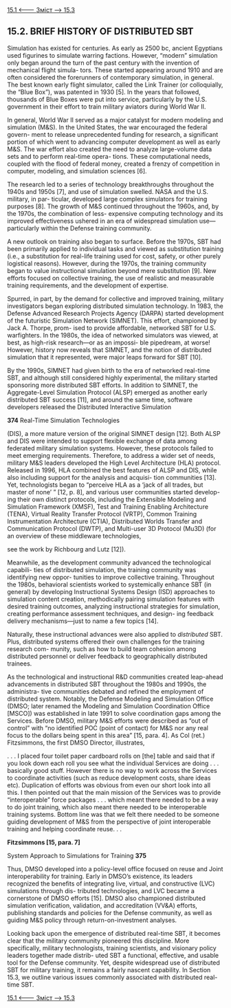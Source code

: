 [15.1 <--- ](15_1.md) [   Зміст   ](README.md) [--> 15.3](15_3.md)

## 15.2. BRIEF HISTORY OF DISTRIBUTED SBT

Simulation has existed for centuries. As early as 2500 bc, ancient Egyptians used figurines to simulate warring factions. However, “modern” simulation only began around the turn of the past century with the invention of mechanical flight simula- tors. These started appearing around 1910 and are often considered the forerunners of contemporary simulation, in general. The best known early flight simulator, called the Link Trainer (or colloquially, the “Blue Box”), was patented in 1930 [5]. In the years that followed, thousands of Blue Boxes were put into service, particularly by the U.S. government in their effort to train military aviators during World War II.

In general, World War II served as a major catalyst for modern modeling and simulation (M&S). In the United States, the war encouraged the federal govern- ment to release unprecedented funding for research, a significant portion of which went to advancing computer development as well as early M&S. The war effort also created the need to analyze large-volume data sets and to perform real-time opera- tions. These computational needs, coupled with the flood of federal money, created a frenzy of competition in computer, modeling, and simulation sciences [6].

The research led to a series of technology breakthroughs throughout the 1940s and 1950s [7], and use of simulation swelled. NASA and the U.S. military, in par- ticular, developed large complex simulators for training purposes [8]. The growth of M&S continued throughout the 1960s, and, by the 1970s, the combination of less- expensive computing technology and its improved effectiveness ushered in an era of widespread simulation use—particularly within the Defense training community.

A new outlook on training also began to surface. Before the 1970s, SBT had been primarily applied to individual tasks and viewed as substitution training (i.e., a substitution for real-life training used for cost, safety, or other purely logistical reasons). However, during the 1970s, the training community began to value instructional simulation beyond mere substitution [9]. New efforts focused on collective training, the use of realistic and measurable training requirements, and the development of expertise.

Spurred, in part, by the demand for collective and improved training, military investigators began exploring distributed simulation technology. In 1983, the Defense Advanced Research Projects Agency (DARPA) started development of the futuristic Simulation Network (SIMNET). This effort, championed by Jack A. Thorpe, prom- ised to provide affordable, networked SBT for U.S. warfighters. In the 1980s, the idea of networked simulators was viewed, at best, as high-risk research—or as an impossi- ble pipedream, at worse! However, history now reveals that SIMNET, and the notion of distributed simulation that it represented, were major leaps forward for SBT [10].

By the 1990s, SIMNET had given birth to the era of networked real-time SBT, and although still considered highly experimental, the military started sponsoring more distributed SBT efforts. In addition to SIMNET, the Aggregate-Level Simulation Protocol (ALSP) emerged as another early distributed SBT success [11], and around the same time, software developers released the Distributed Interactive Simulation



**374**                                       Real-Time Simulation Technologies

 

(DIS), a more mature version of the original SIMNET design [12]. Both ALSP and DIS were intended to support flexible exchange of data among federated military simulation systems. However, these protocols failed to meet emerging requirements. Therefore, to address a wider set of needs, military M&S leaders developed the High Level Architecture (HLA) protocol. Released in 1996, HLA combined the best features of ALSP and DIS, while also including support for the analysis and acquisi- tion communities [13]. Yet, technologists began to “perceive HLA as a ‘jack of all trades, but master of none’ ” [12, p. 8], and various user communities started develop- ing their own distinct protocols, including the Extensible Modeling and Simulation Framework (XMSF), Test and Training Enabling Architecture (TENA), Virtual Reality Transfer Protocol (VRTP), Common Training Instrumentation Architecture (CTIA), Distributed Worlds Transfer and Communication Protocol (DWTP), and Multi-user 3D Protocol (Mu3D) (for an overview of these middleware technologies,

see the work by Richbourg and Lutz [12]).

Meanwhile, as the development community advanced the technological capabili- ties of distributed simulation, the training community was identifying new oppor- tunities to improve collective training. Throughout the 1980s, behavioral scientists worked to systemically enhance SBT (in general) by developing Instructional Systems Design (ISD) approaches to simulation content creation, methodically pairing simulation features with desired training outcomes, analyzing instructional strategies for simulation, creating performance assessment techniques, and design- ing feedback delivery mechanisms—just to name a few topics [14].

Naturally, these instructional advances were also applied to *distributed* SBT. Plus, distributed systems offered their own challenges for the training research com- munity, such as how to build team cohesion among distributed personnel or deliver feedback to geographically distributed trainees.

As the technological and instructional R&D communities created leap-ahead advancements in distributed SBT throughout the 1980s and 1990s, the administra- tive communities debated and refined the employment of distributed system. Notably, the Defense Modeling and Simulation Office (DMSO; later renamed the Modeling and Simulation Coordination Office [MSCO]) was established in late 1991 to solve coordination gaps among the Services. Before DMSO, military M&S efforts were described as “out of control” with “no identified POC (point of contact) for M&S nor any real focus to the dollars being spent in this area” [15, para. 4]. As Col (ret.) Fitzsimmons, the first DMSO Director, illustrates,

 

. . . I placed four toilet paper cardboard rolls on [the] table and said that if you look down each roll you see what the individual Services are doing . . . basically good stuff. However there is no way to work across the Services to coordinate activities (such as reduce development costs, share ideas etc). Duplication of efforts was obvious from even our short look into all this. I then pointed out that the main mission of the Services was to provide “interoperable” force packages . . . which meant there needed to be a way to do joint training, which also meant there needed to be interoperable training systems. Bottom line was that we felt there needed to be someone guiding development of M&S from the perspective of joint interoperable training and helping coordinate reuse. . .

**Fitzsimmons [15, para. 7]**



System Approach to Simulations for Training                       **375**

 

Thus, DMSO developed into a policy-level office focused on reuse and Joint interoperability for training. Early in DMSO’s existence, its leaders recognized the benefits of integrating live, virtual, and constructive (LVC) simulations through dis- tributed technologies, and LVC became a cornerstone of DMSO efforts [15]. DMSO also championed distributed simulation verification, validation, and accreditation (VV&A) efforts, publishing standards and policies for the Defense community, as well as guiding M&S policy through return-on-investment analyses.

Looking back upon the emergence of distributed real-time SBT, it becomes clear that the military community pioneered this discipline. More specifically, military technologists, training scientists, and visionary policy leaders together made distrib- uted SBT a functional, effective, and usable tool for the Defense community. Yet, despite widespread use of distributed SBT for military training, it remains a fairly nascent capability. In Section 15.3, we outline various issues commonly associated with distributed real-time SBT.

[15.1 <--- ](15_1.md) [   Зміст   ](README.md) [--> 15.3](15_3.md)